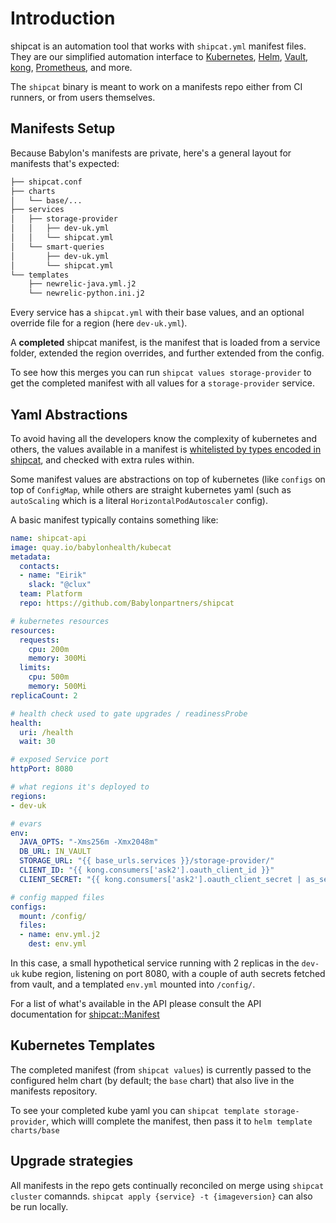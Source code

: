 # Introduction

shipcat is an automation tool that works with `shipcat.yml` manifest files. They are our simplified automation interface to [Kubernetes](https://kubernetes.io/), [Helm](https://docs.helm.sh/), [Vault](https://www.vaultproject.io/), [kong](https://konghq.com/), [Prometheus](https://prometheus.io/), and more.

The `shipcat` binary is meant to work on a manifests repo either from CI runners, or from users themselves.

## Manifests Setup
Because Babylon's manifests are private, here's a general layout for manifests that's expected:

```sh
├── shipcat.conf
├── charts
│   └── base/...
├── services
│   ├── storage-provider
│   │   ├── dev-uk.yml
│   │   └── shipcat.yml
│   └── smart-queries
│       ├── dev-uk.yml
│       └── shipcat.yml
└── templates
    ├── newrelic-java.yml.j2
    └── newrelic-python.ini.j2
```

Every service has a `shipcat.yml` with their base values, and an optional override file for a region (here `dev-uk.yml`).

A **completed** shipcat manifest, is the manifest that is loaded from a service folder, extended the region overrides, and further extended from the config.

To see how this merges you can run `shipcat values storage-provider` to get the completed manifest with all values for a `storage-provider` service.

## Yaml Abstractions
To avoid having all the developers know the complexity of kubernetes and others, the values available in a manifest is [whitelisted by types encoded in shipcat](https://github.com/Babylonpartners/shipcat/tree/master/src/structs), and checked with extra rules within.

Some manifest values are abstractions on top of kubernetes (like `configs` on top of `ConfigMap`, while others are straight kubernetes yaml (such as `autoScaling` which is a literal `HorizontalPodAutoscaler` config).

A basic manifest typically contains something like:

```yaml
name: shipcat-api
image: quay.io/babylonhealth/kubecat
metadata:
  contacts:
  - name: "Eirik"
    slack: "@clux"
  team: Platform
  repo: https://github.com/Babylonpartners/shipcat

# kubernetes resources
resources:
  requests:
    cpu: 200m
    memory: 300Mi
  limits:
    cpu: 500m
    memory: 500Mi
replicaCount: 2

# health check used to gate upgrades / readinessProbe
health:
  uri: /health
  wait: 30

# exposed Service port
httpPort: 8080

# what regions it's deployed to
regions:
- dev-uk

# evars
env:
  JAVA_OPTS: "-Xms256m -Xmx2048m"
  DB_URL: IN_VAULT
  STORAGE_URL: "{{ base_urls.services }}/storage-provider/"
  CLIENT_ID: "{{ kong.consumers['ask2'].oauth_client_id }}"
  CLIENT_SECRET: "{{ kong.consumers['ask2'].oauth_client_secret | as_secret }}"

# config mapped files
configs:
  mount: /config/
  files:
  - name: env.yml.j2
    dest: env.yml
```

In this case, a small hypothetical service running with 2 replicas in the `dev-uk` kube region, listening on port 8080, with a couple of auth secrets fetched from vault, and a templated `env.yml` mounted into `/config/`.

For a list of what's available in the API please consult the API documentation for [shipcat::Manifest](https://babylonpartners.github.io/shipcat/shipcat/manifest/manifest/struct.Manifest.html)

## Kubernetes Templates
The completed manifest (from `shipcat values`) is currently passed to the configured helm chart (by default; the `base` chart) that also live in the manifests repository.

To see your completed kube yaml you can `shipcat template storage-provider`, which willl complete the manifest, then pass it to `helm template charts/base`

## Upgrade strategies
All manifests in the repo gets continually reconciled on merge using `shipcat cluster` comannds. `shipcat apply {service} -t {imageversion}` can also be run locally.
